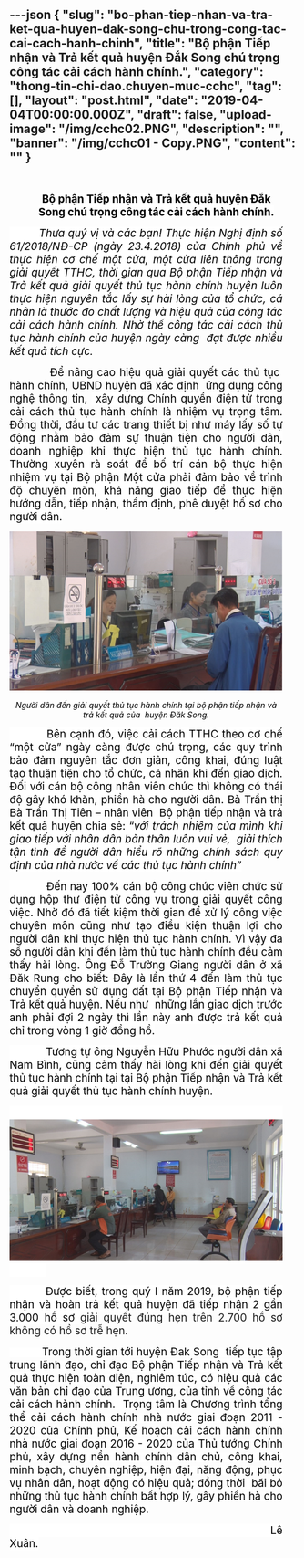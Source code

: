 ---json
{
    "slug": "bo-phan-tiep-nhan-va-tra-ket-qua-huyen-dak-song-chu-trong-cong-tac-cai-cach-hanh-chinh",
    "title": "Bộ phận Tiếp nhận và Trả kết quả huyện Đắk Song chú trọng công tác cải cách hành chính.",
    "category": "thong-tin-chi-dao.chuyen-muc-cchc",
    "tag": [],
    "layout": "post.html",
    "date": "2019-04-04T00:00:00.000Z",
    "draft": false,
    "upload-image": "/img/cchc02.PNG",
    "description": "",
    "banner": "/img/cchc01 - Copy.PNG",
    "__content__": ""
}
---
<p style="margin-left:27.0pt; margin-right:18.0pt; text-align:justify"><strong>&nbsp;&nbsp;&nbsp;&nbsp;&nbsp;&nbsp;&nbsp;&nbsp;&nbsp;&nbsp;&nbsp;&nbsp;&nbsp;&nbsp;&nbsp;&nbsp;&nbsp;&nbsp;&nbsp;&nbsp;&nbsp; &nbsp;&nbsp;&nbsp;&nbsp;&nbsp;&nbsp;&nbsp;&nbsp;&nbsp;&nbsp;&nbsp;&nbsp;&nbsp;&nbsp;&nbsp;&nbsp;&nbsp;&nbsp; &nbsp;</strong></p>

<p style="margin-left:27.0pt; margin-right:18.0pt; text-align:center"><strong><span style="font-size:14.0pt"><span style="background-color:white"><span style="color:black">Bộ phận Tiếp nhận v&agrave; Trả kết quả huyện Đắk Song ch&uacute; trọng c&ocirc;ng t&aacute;c cải c&aacute;ch h&agrave;nh ch&iacute;nh.</span></span></span></strong></p>

<p style="margin-right:18.0pt; text-align:justify"><em><span style="font-size:14.0pt"><span style="background-color:white"><span style="color:black">&nbsp; &nbsp; &nbsp; &nbsp; &nbsp;Thưa qu&yacute; vị v&agrave; c&aacute;c bạn! Thực hiện Nghị định số 61/2018/N&ETH;-CP (ng&agrave;y 23.4.2018) của Ch&iacute;nh phủ về thực hiện cơ chế một cửa, một cửa li&ecirc;n th&ocirc;ng trong giải quyết TTHC, thời gian qua Bộ phận Tiếp nhận v&agrave; Trả kết quả giải quyết thủ tục h&agrave;nh ch&iacute;nh huyện lu&ocirc;n thực hiện nguy&ecirc;n tắc lấy sự h&agrave;i l&ograve;ng của tổ chức, c&aacute; nh&acirc;n l&agrave; thước đo chất lượng v&agrave; hiệu quả của c&ocirc;ng t&aacute;c cải c&aacute;ch h&agrave;nh ch&iacute;nh. Nhờ thế </span></span></span></em><em><span style="font-size:14.0pt"><span style="color:black">c&ocirc;ng t&aacute;c cải c&aacute;ch thủ tục h&agrave;nh ch&iacute;nh của huyện ng&agrave;y c&agrave;ng&nbsp; đạt được nhiều kết quả t&iacute;ch cực.</span></span></em></p>

<p style="margin-right:18.0pt; text-align:justify"><span style="font-size:14.0pt"><span style="color:black">&nbsp; &nbsp; &nbsp; &nbsp; &nbsp; Để n&acirc;ng cao hiệu quả giải quyết c&aacute;c thủ tục&nbsp; h&agrave;nh ch&iacute;nh, UBND huyện đ&atilde; x&aacute;c định&nbsp; ứng dụng c&ocirc;ng nghệ th&ocirc;ng tin, <span style="background-color:white">&nbsp;x&acirc;y dựng Ch&iacute;nh quyền điện tử trong</span> cải c&aacute;ch thủ tục h&agrave;nh ch&iacute;nh l&agrave; nhiệm vụ trọng t&acirc;m. Đồng thời, <span style="background-color:white">đầu tư c&aacute;c trang thiết bị như m&aacute;y lấy số tự động nhằm bảo đảm sự thuận tiện cho người d&acirc;n, doanh nghiệp khi thực hiện thủ tục h&agrave;nh ch&iacute;nh. Thường xuy&ecirc;n r&agrave; so&aacute;t để bố tr&iacute; c&aacute;n bộ thực hiện nhiệm vụ tại Bộ phận Một cửa phải đảm bảo về tr&igrave;nh độ chuy&ecirc;n m&ocirc;n, khả năng giao tiếp để thực hiện hướng dẫn, tiếp nhận, thẩm định, ph&ecirc; duyệt hồ sơ cho người d&acirc;n.</span> </span></span></p>

<p style="margin-right:18.0pt; text-align:justify"><img alt="" src="/img/cchc01.PNG" /></p>

<p style="margin-right:18.0pt; text-align:center"><em><span style="background-color:white"><span style="color:black">Người d&acirc;n đến giải quyết thủ tục h&agrave;nh ch&iacute;nh tại bộ phận tiếp nhận v&agrave; trả kết quả của&nbsp; huyện Đăk Song.</span></span></em></p>

<p style="margin-right:18.0pt; text-align:justify"><span style="font-size:14.0pt"><span style="background-color:white"><span style="color:black">&nbsp; &nbsp; &nbsp; &nbsp; &nbsp;&nbsp;B&ecirc;n cạnh đ&oacute;, việc cải c&aacute;ch TTHC theo cơ chế &ldquo;một cửa&rdquo; ng&agrave;y c&agrave;ng được ch&uacute; trọng, c&aacute;c quy tr&igrave;nh bảo đảm nguy&ecirc;n tắc đơn giản, c&ocirc;ng khai, đ&uacute;ng luật tạo thuận tiện cho tổ chức, c&aacute; nh&acirc;n khi đến giao dịch. Đối với c&aacute;n bộ c&ocirc;ng nh&acirc;n vi&ecirc;n chức th&igrave; kh&ocirc;ng c&oacute; th&aacute;i độ g&acirc;y kh&oacute; khăn, phiền h&agrave; cho người d&acirc;n. B&agrave; Trần thị B&agrave; Trần Thị Ti&ecirc;n &ndash; nh&acirc;n vi&ecirc;n&nbsp; Bộ phận tiếp nhận v&agrave; trả kết quả huyện chia sẻ: &ldquo;<em>với tr&aacute;ch nhiệm của m&igrave;nh khi giao tiếp với nh&acirc;n d&acirc;n bản th&acirc;n lu&ocirc;n vui vẻ,</em> <em>&nbsp;giải th&iacute;ch tận t&igrave;nh để người d&acirc;n hiểu r&otilde; những ch&iacute;nh s&aacute;ch quy định của nh&agrave; nước về c&aacute;c thủ tục h&agrave;nh ch&iacute;nh&rdquo;</em></span></span></span></p>

<p style="margin-right:18.0pt; text-align:justify"><span style="font-size:14.0pt"><span style="background-color:white"><span style="color:black">&nbsp; &nbsp; &nbsp; &nbsp; &nbsp; &nbsp;Đến nay 100% c&aacute;n bộ c&ocirc;ng chức vi&ecirc;n chức sử dụng hộp thư điện tử c&ocirc;ng vụ trong giải quyết c&ocirc;ng việc. Nhờ đ&oacute; đ&atilde; tiết kiệm thời gian để xử l&yacute; c&ocirc;ng việc chuy&ecirc;n m&ocirc;n cũng như tạo điều kiện thuận lợi cho người d&acirc;n khi thực hiện thủ tục h&agrave;nh ch&iacute;nh. V&igrave; vậy đa số người d&acirc;n khi đến l&agrave;m thủ tục h&agrave;nh ch&iacute;nh đều cảm thấy h&agrave;i l&ograve;ng. &Ocirc;ng Đỗ Trường Giang người d&acirc;n ở x&atilde; Đăk Rung cho biết: Đ&acirc;y l&agrave; lần thứ 4 đến l&agrave;m thủ tục chuyển quyền sử dụng đất tại Bộ phận Tiếp nhận v&agrave; Trả kết quả huyện. Nếu như&nbsp; những lần giao dịch trước anh phải đợi 2 ng&agrave;y th&igrave; lần n&agrave;y anh được trả kết quả chỉ trong v&ograve;ng 1 giờ đồng hồ.</span></span></span></p>

<p style="margin-right:18.0pt; text-align:justify"><span style="font-size:14.0pt"><span style="background-color:white"><span style="color:black">&nbsp; &nbsp; &nbsp; &nbsp; &nbsp; &nbsp;Tương tự &ocirc;ng Nguyễn Hữu Phước người d&acirc;n x&atilde; Nam B&igrave;nh, cũng cảm thấy h&agrave;i l&ograve;ng khi đến giải quyết thủ tục h&agrave;nh ch&iacute;nh tại tại Bộ phận Tiếp nhận v&agrave; Trả kết quả giải quyết thủ tục h&agrave;nh ch&iacute;nh huyện. </span></span></span></p>

<p style="margin-right:18.0pt; text-align:justify"><span style="font-size:14.0pt"><span style="background-color:white"><span style="color:black">&nbsp;&nbsp;&nbsp;&nbsp;&nbsp;&nbsp;&nbsp;&nbsp;&nbsp; <img alt="" src="/img/cchc02.PNG" />&nbsp; &nbsp; &nbsp; &nbsp; &nbsp; &nbsp;&nbsp;</span></span></span></p>

<p style="margin-right:18.0pt; text-align:justify"><span style="font-size:14.0pt"><span style="background-color:white"><span style="color:black">&nbsp; &nbsp; &nbsp; &nbsp; &nbsp;Được biết, trong qu&yacute; I năm 2019, bộ phận tiếp nhận v&agrave; ho&agrave;n trả kết quả huyện đ&atilde; tiếp nhận 2 gần 3.000 hồ sơ </span></span></span><span style="font-size:14.0pt">giải quyết đ&uacute;ng hẹn tr&ecirc;n 2.700 hồ sơ kh&ocirc;ng c&oacute; hồ sơ trễ hẹn. </span></p>

<p style="margin-left:0cm; margin-right:18.0pt; text-align:justify"><span style="background-color:white"><span style="font-size:14.0pt"><span style="color:black">&nbsp; &nbsp; &nbsp; &nbsp; &nbsp; Trong thời gian tới huyện Đak Song&nbsp; tiếp tục tập trung l&atilde;nh đạo, chỉ đạo<em> </em><span style="background-color:white">Bộ phận Tiếp nhận v&agrave; Trả kết quả </span>thực hiện to&agrave;n diện, nghi&ecirc;m t&uacute;c, c&oacute; hiệu quả c&aacute;c văn bản chỉ đạo của Trung ương, của tỉnh về c&ocirc;ng t&aacute;c cải c&aacute;ch h&agrave;nh ch&iacute;nh.&nbsp; Trọng t&acirc;m l&agrave; Chương tr&igrave;nh tổng thể cải c&aacute;ch h&agrave;nh ch&iacute;nh nh&agrave; nước giai đoạn 2011 - 2020 của Ch&iacute;nh phủ, Kế hoạch cải c&aacute;ch h&agrave;nh ch&iacute;nh nh&agrave; nước giai đoạn 2016 - 2020 của Thủ tướng Ch&iacute;nh phủ, x&acirc;y dựng nền h&agrave;nh ch&iacute;nh d&acirc;n chủ, c&ocirc;ng khai, minh bạch, chuy&ecirc;n nghiệp, hiện đại, năng động, phục vụ nh&acirc;n d&acirc;n, hoạt động c&oacute; hiệu quả; đồng thời&nbsp; b&atilde;i bỏ những thủ tục h&agrave;nh ch&iacute;nh bất hợp l&yacute;, g&acirc;y phiền h&agrave; cho người d&acirc;n v&agrave; doanh nghiệp.</span></span></span></p>

<p style="margin-right:18.0pt; text-align:justify"><span style="font-size:14.0pt"><span style="background-color:white"><span style="color:black">&nbsp;&nbsp;&nbsp;&nbsp;&nbsp;&nbsp;&nbsp;&nbsp;&nbsp;&nbsp;&nbsp;&nbsp;&nbsp;&nbsp;&nbsp;&nbsp;&nbsp;&nbsp;&nbsp;&nbsp;&nbsp;&nbsp;&nbsp;&nbsp;&nbsp;&nbsp;&nbsp;&nbsp;&nbsp;&nbsp;&nbsp;&nbsp;&nbsp;&nbsp;&nbsp;&nbsp;&nbsp;&nbsp;&nbsp;&nbsp;&nbsp;&nbsp;&nbsp;&nbsp;&nbsp;&nbsp;&nbsp;&nbsp;&nbsp;&nbsp;&nbsp;&nbsp;&nbsp;&nbsp;&nbsp;&nbsp;&nbsp;&nbsp;&nbsp;&nbsp;&nbsp;&nbsp;&nbsp;&nbsp;&nbsp;&nbsp;&nbsp;&nbsp;&nbsp;&nbsp;&nbsp;&nbsp;&nbsp;&nbsp;&nbsp;&nbsp;&nbsp;&nbsp;&nbsp;&nbsp;&nbsp;&nbsp;&nbsp;&nbsp;&nbsp; L&ecirc; Xu&acirc;n. </span></span></span></p>

<p style="margin-right:18.0pt; text-align:justify">&nbsp;</p>

<p style="margin-right:18.0pt; text-align:justify">&nbsp;</p>

<p style="margin-right:18.0pt; text-align:justify">&nbsp;</p>

<p style="margin-right:18.0pt; text-align:justify">&nbsp;</p>

<p style="margin-right:18.0pt; text-align:justify">&nbsp;</p>

<p style="margin-right:18.0pt; text-align:justify">&nbsp;</p>

<p style="margin-right:18.0pt; text-align:justify">&nbsp;</p>

<p style="margin-right:18.0pt; text-align:justify">&nbsp;</p>

<p style="margin-right:18.0pt; text-align:justify">&nbsp;</p>

<p style="text-align:justify">&nbsp;</p>

<p>&nbsp;</p>